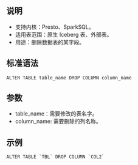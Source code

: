 ## 说明
- 支持内核：Presto、SparkSQL。
- 适用表范围：原生 Iceberg 表、外部表。
- 用途：删除数据表的某字段。

## 标准语法
```
ALTER TABLE table_name DROP COLUMN column_name
```


## 参数
- table_name：需要修改的表名字。
- column_name: 需要删除的列名称。

## 示例
```
ALTER TABLE `TBL` DROP COLUMN `COL2`
```




